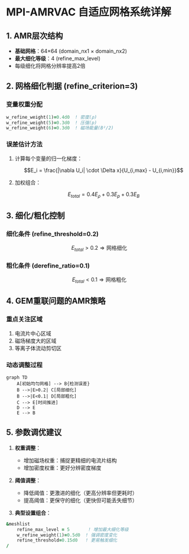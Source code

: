 # MPI-AMRVAC 自适应网格系统详解

## 1. AMR层次结构
- **基础网格**：64×64 (domain_nx1 × domain_nx2)
- **最大细化等级**：4 (refine_max_level)
- 每级细化将网格分辨率提高2倍

## 2. 网格细化判据 (refine_criterion=3)

### 变量权重分配
```fortran
w_refine_weight(1)=0.4d0  ! 密度(ρ)
w_refine_weight(5)=0.3d0  ! 压强(p)
w_refine_weight(6)=0.3d0  ! 磁场能量(B²/2)
```

### 误差估计方法
1. 计算每个变量的归一化梯度：
   ```math
   E_i = \frac{|\nabla U_i| \cdot \Delta x}{U_{i,max} - U_{i,min}}
   ```
2. 加权组合：
   ```math
   E_{total} = 0.4E_\rho + 0.3E_p + 0.3E_B
   ```

## 3. 细化/粗化控制

### 细化条件 (refine_threshold=0.2)
```math
E_{total} > 0.2 \Rightarrow \text{网格细化}
```

### 粗化条件 (derefine_ratio=0.1)
```math
E_{total} < 0.1 \Rightarrow \text{网格粗化}
```

## 4. GEM重联问题的AMR策略

### 重点关注区域
1. 电流片中心区域
2. 磁场梯度大的区域
3. 等离子体流动剪切区

### 动态调整过程
```mermaid
graph TD
    A[初始均匀网格] --> B{检测误差}
    B -->|E>0.2| C[局部细化]
    B -->|E<0.1| D[局部粗化]
    C --> E[时间推进]
    D --> E
    E --> B
```

## 5. 参数调优建议

1. **权重调整**：
   - 增加磁场权重：捕捉更精细的电流片结构
   - 增加密度权重：更好分辨密度梯度

2. **阈值调整**：
   - 降低阈值：更激进的细化（更高分辨率但更耗时）
   - 提高阈值：更保守的细化（更快但可能丢失细节）

3. **典型设置组合**：
```fortran
&meshlist
    refine_max_level = 5       ! 增加最大细化等级
    w_refine_weight(1)=0.5d0  ! 强调密度变化
    refine_threshold=0.15d0   ! 更易触发细化
/
```

